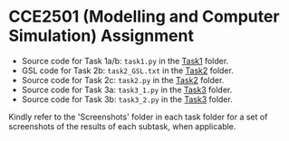 # CCE2501 (Modelling and Computer Simulation) Assignment

 - Source code for Task 1a/b: ``task1.py`` in the [Task1](https://github.com/migueldingli1997/CCE2501-Modelling-and-Computer-Simulation-Assignment/tree/master/Implementation/Task1) folder.
 - GSL code for Task 2b: ``task2_GSL.txt`` in the [Task2](https://github.com/migueldingli1997/CCE2501-Modelling-and-Computer-Simulation-Assignment/tree/master/Implementation/Task2) folder.
 - Source code for Task 2c: ``task2.py`` in the [Task2](https://github.com/migueldingli1997/CCE2501-Modelling-and-Computer-Simulation-Assignment/tree/master/Implementation/Task2) folder.
 - Source code for Task 3a: ``task3_1.py`` in the [Task3](https://github.com/migueldingli1997/CCE2501-Modelling-and-Computer-Simulation-Assignment/tree/master/Implementation/Task3) folder.
 - Source code for Task 3b: ``task3_2.py`` in the [Task3](https://github.com/migueldingli1997/CCE2501-Modelling-and-Computer-Simulation-Assignment/tree/master/Implementation/Task3) folder.

Kindly refer to the 'Screenshots' folder in each task folder for a set of screenshots of the results of each subtask, when applicable.
